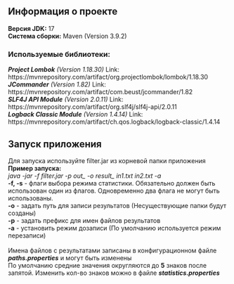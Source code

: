 <h2>Информация о проекте</h2>
<b>Версия JDK:</b> 17 <br>
<b>Система сборки:</b> Maven (Version 3.9.2) <br>
<h3>Используемые библиотеки:</h3>
<i><b>Project Lombok</b> (Version 1.18.30)</i> Link: https://mvnrepository.com/artifact/org.projectlombok/lombok/1.18.30 <br>
<i><b>JCommander</b> (Version 1.82)</i> Link: https://mvnrepository.com/artifact/com.beust/jcommander/1.82 <br>
<i><b>SLF4J API Module</b> (Version 2.0.11)</i> Link: https://mvnrepository.com/artifact/org.slf4j/slf4j-api/2.0.11 <br>
<i><b>Logback Classic Module</b> (Version 1.4.14)</i> Link: https://mvnrepository.com/artifact/ch.qos.logback/logback-classic/1.4.14 <br>

<h2>Запуск приложения</h2>
Для запуска используйте filter.jar из корневой папки приложения <br>
<b>Пример запуска:</b> <br>
<i>java -jar -f filter.jar -p out_ -o result_ in1.txt in2.txt -a</i>
<br>
<b>-f, -s</b> - флаги выбора режима статистики. Обязательно должен быть использован один из флагов. Одновременно два флага не могут быть использованы. <br>
<b>-o</b> - задать путь для записи результатов (Несуществующие папки будут созданы) <br>
<b>-p</b> - задать префикс для имен файлов результатов <br>
<b>-a</b> - установить режим дозаписи (По умолчанию используется режим перезаписи) <br>
<br>
Имена файлов с результатами записаны в конфигурационном файле <b><i>paths.properties</b></i> и могут быть изменены<br>
По умолчанию средние значения округляются до <b>5</b> знаков после запятой. Изменить кол-во знаков можно в файле <b><i>statistics.properties</i></b> 
